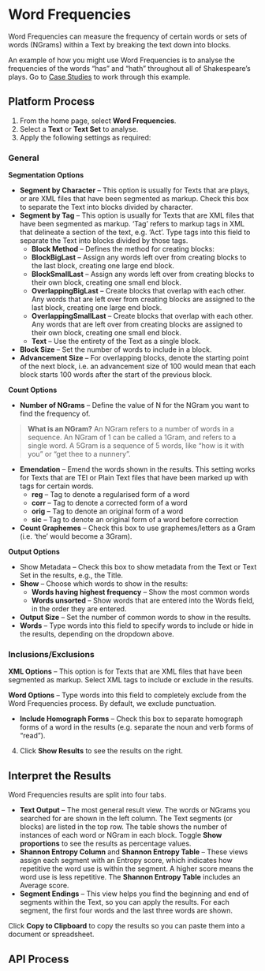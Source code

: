 # Word Frequencies

Word Frequencies can measure the frequency of certain words or sets of words (NGrams) within a Text by breaking the text down into blocks.

An example of how you might use Word Frequencies is to analyse the frequencies of the words “has” and “hath” throughout all of Shakespeare’s plays. Go to [Case Studies](https://systemik-solutions.github.io/sia_site/6.%20Case%20Studies/Case%203.html#case-3) to work through this example.

## Platform Process

1.	From the home page, select **Word Frequencies**.
2.	Select a **Text** or **Text Set** to analyse.
3.	Apply the following settings as required:

### General

**Segmentation Options**
- **Segment by Character** – This option is usually for Texts that are plays, or are XML files that have been segmented as markup. Check this box to separate the Text into blocks divided by character.
- **Segment by Tag** – This option is usually for Texts that are XML files that have been segmented as markup. ‘Tag’ refers to markup tags in XML that delineate a section of the text, e.g. ‘Act’. Type tags into this field to separate the Text into blocks divided by those tags.
   - **Block Method** – Defines the method for creating blocks:
   - **BlockBigLast** – Assign any words left over from creating blocks to the last block, creating one large end block.
   - **BlockSmallLast** – Assign any words left over from creating blocks to their own block, creating one small end block.
   - **OverlappingBigLast** – Create blocks that overlap with each other. Any words that are left over from creating blocks are assigned to the last block, creating one large end block.
   - **OverlappingSmallLast** – Create blocks that overlap with each other. Any words that are left over from creating blocks are assigned to their own block, creating one small end block.
   - **Text** – Use the entirety of the Text as a single block.
- **Block Size** – Set the number of words to include in a block.
- **Advancement Size** – For overlapping blocks, denote the starting point of the next block, i.e. an advancement size of 100 would mean that each block starts 100 words after the start of the previous block.

**Count Options**
- **Number of NGrams** – Define the value of N for the NGram you want to find the frequency of.

> **What is an NGram?** An NGram refers to a number of words in a sequence. An NGram of 1 can be called a 1Gram, and refers to a single word. A 5Gram is a sequence of 5 words, like “how is it with you” or “get thee to a nunnery”.

- **Emendation** – Emend the words shown in the results. This setting works for Texts that are TEI or Plain Text files that have been marked up with tags for certain words.
   - **reg** – Tag to denote a regularised form of a word
   - **corr** – Tag to denote a corrected form of a word
   - **orig** – Tag to denote an original form of a word
   - **sic** – Tag to denote an original form of a word before correction
- **Count Graphemes** – Check this box to use graphemes/letters as a Gram (i.e. ‘the’ would become a 3Gram).

**Output Options**
- Show Metadata – Check this box to show metadata from the Text or Text Set in the results, e.g., the Title.
- **Show** – Choose which words to show in the results:
  - **Words having highest frequency** – Show the most common words
  - **Words unsorted** – Show words that are entered into the Words field, in the order they are entered.
- **Output Size** – Set the number of common words to show in the results.
- **Words** – Type words into this field to specify words to include or hide in the results, depending on the dropdown above.

### Inclusions/Exclusions

**XML Options** – This option is for Texts that are XML files that have been segmented as markup. Select XML tags to include or exclude in the results.

**Word Options** – Type words into this field to completely exclude from the Word Frequencies process. By default, we exclude punctuation.
   - **Include Homograph Forms** – Check this box to separate homograph forms of a word in the results (e.g. separate the noun and verb forms of “read”).

4.	Click **Show Results** to see the results on the right.

## Interpret the Results

Word Frequencies results are split into four tabs.

- **Text Output** – The most general result view. The words or NGrams you searched for are shown in the left column. The Text segments (or blocks) are listed in the top row. The table shows the number of instances of each word or NGram in each block. Toggle **Show proportions** to see the results as percentage values.
- **Shannon Entropy Column** and **Shannon Entropy Table** – These views assign each segment with an Entropy score, which indicates how repetitive the word use is within the segment. A higher score means the word use is less repetitive. The **Shannon Entropy Table** includes an Average score.
- **Segment Endings** – This view helps you find the beginning and end of segments within the Text, so you can apply the results. For each segment, the first four words and the last three words are shown.

Click **Copy to Clipboard** to copy the results so you can paste them into a document or spreadsheet.

## API Process 
